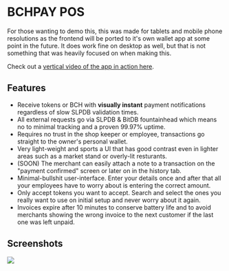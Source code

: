 # BCHPAY POS

For those wanting to demo this, this was made for tablets and mobile phone resolutions as the frontend will be ported to it's own wallet app at some point in the future. It does work fine on desktop as well, but that is not something that was heavily focused on when making this.

Check out a [vertical video of the app in action here](https://streamable.com/44dcv).

## Features

* Receive tokens or BCH with **visually instant** payment notifications regardless of slow SLPDB validation times.
* All external requests go via SLPDB & BitDB fountainhead which means no to minimal tracking and a proven 99.97% uptime.
* Requires no trust in the shop keeper or employee, transactions go straight to the owner's personal wallet.
* Very light-weight and sports a UI that has good contrast even in lighter areas such as a market stand or overly-lit resturants.
* (SOON) The merchant can easily attach a note to a transaction on the "payment confirmed" screen or later on in the history tab.
* Minimal-bullshit user-interface. Enter your details once and after that all your employees have to worry about is entering the correct amount.
* Only accept tokens you want to accept. Search and select the ones you really want to use on initial setup and never worry about it again.
* Invoices expire after 10 minutes to conserve battery life and to avoid merchants showing the wrong invoice to the next customer if the last one was left unpaid.

## Screenshots

![](https://i.imgur.com/eUYk3r5.png)